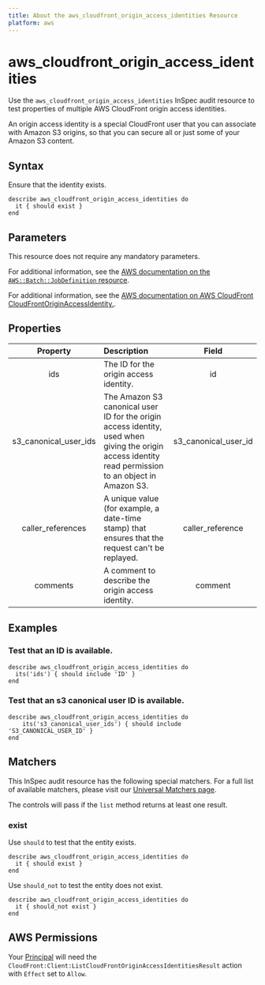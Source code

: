 ```yaml
---
title: About the aws_cloudfront_origin_access_identities Resource
platform: aws
---
```


# aws_cloudfront_origin_access_identities

Use the `aws_cloudfront_origin_access_identities` InSpec audit resource to test properties of multiple AWS CloudFront origin access identities.

An origin access identity is a special CloudFront user that you can associate with Amazon S3 origins, so that you can secure all or just some of your Amazon S3 content.

## Syntax

Ensure that the identity exists.

    describe aws_cloudfront_origin_access_identities do
      it { should exist }
    end

## Parameters

This resource does not require any mandatory parameters.

For additional information, see the [AWS documentation on the `AWS::Batch::JobDefinition` resource](https://docs.aws.amazon.com/AWSCloudFormation/latest/UserGuide/aws-resource-batch-jobdefinition.html).


For additional information, see the [AWS documentation on AWS CloudFront CloudFrontOriginAccessIdentity.](https://docs.aws.amazon.com/AWSCloudFormation/latest/UserGuide/aws-resource-cloudfront-cloudfrontoriginaccessidentity.html).

## Properties

| Property  | Description | Field |
| :---: | :--- | :---: |
| ids | The ID for the origin access identity. | id |
| s3_canonical_user_ids | The Amazon S3 canonical user ID for the origin access identity, used when giving the origin access identity read permission to an object in Amazon S3. | s3_canonical_user_id |
| caller_references | A unique value (for example, a date-time stamp) that ensures that the request can't be replayed. | caller_reference |
| comments | A comment to describe the origin access identity. | comment |

## Examples

### Test that an ID is available.

    describe aws_cloudfront_origin_access_identities do
      its('ids') { should include 'ID' }
    end

### Test that an s3 canonical user ID is available.

    describe aws_cloudfront_origin_access_identities do
        its('s3_canonical_user_ids') { should include 'S3_CANONICAL_USER_ID' }
    end

## Matchers

This InSpec audit resource has the following special matchers. For a full list of available matchers, please visit our [Universal Matchers page](https://www.inspec.io/docs/reference/matchers/).

The controls will pass if the `list` method returns at least one result.

### exist

Use `should` to test that the entity exists.

    describe aws_cloudfront_origin_access_identities do
      it { should exist }
    end

Use `should_not` to test the entity does not exist.

    describe aws_cloudfront_origin_access_identities do
      it { should_not exist }
    end

## AWS Permissions

Your [Principal](https://docs.aws.amazon.com/IAM/latest/UserGuide/intro-structure.html#intro-structure-principal) will need the `CloudFront:Client:ListCloudFrontOriginAccessIdentitiesResult` action with `Effect` set to `Allow`.
